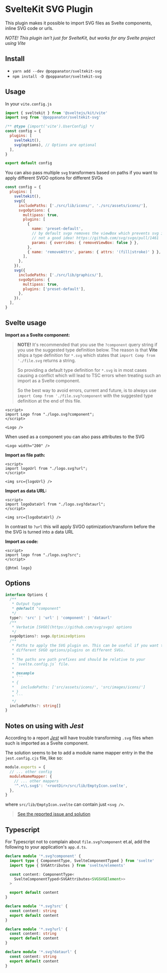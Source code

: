 # SvelteKit SVG Plugin

This plugin makes it possible to import SVG files as Svelte
components, inline SVG code or urls.

_NOTE! This plugin isn't just for SvelteKit, but works for any Svelte
project using Vite_

## Install

- `yarn add --dev @poppanator/sveltekit-svg`
- `npm install -D @poppanator/sveltekit-svg`

## Usage

In your `vite.config.js`

```js
import { sveltekit } from '@sveltejs/kit/vite'
import svg from '@poppanator/sveltekit-svg'

/** @type {import('vite').UserConfig} */
const config = {
  plugins: [
    sveltekit(),
    svg(options), // Options are optional
  ],
}

export default config
```

You can also pass multiple `svg` transformers based on paths if you want to
apply different SVGO options for different SVGs

```js
const config = {
  plugins: [
    sveltekit(),
    svg({
      includePaths: ['./src/lib/icons/', './src/assets/icons/'],
      svgoOptions: {
        multipass: true,
        plugins: [
          {
            name: 'preset-default',
            // by default svgo removes the viewBox which prevents svg icons from scaling
            // not a good idea! https://github.com/svg/svgo/pull/1461
            params: { overrides: { removeViewBox: false } },
          },
          { name: 'removeAttrs', params: { attrs: '(fill|stroke)' } },
        ],
      },
    }),
    svg({
      includePaths: ['./src/lib/graphics/'],
      svgoOptions: {
        multipass: true,
        plugins: ['preset-default'],
      },
    }),
  ],
}
```

## Svelte usage

**Import as a Svelte component:**

> **NOTE!** It's recommended that you use the `?component` query string if you
> use the suggested type definition below. The reason is that **Vite** ships a
> type definition for `*.svg` which states that `import Comp from './file.svg`
> returns a string.
>
> So providing a default type definition for `*.svg` is in most cases causing
> a conflict which will lead to TSC errors when treating such an import as a
> Svelte component.
>
> So the best way to avoid errors, current and future, is to always use
> `import Comp from './file.svg?component` with the suggested type definition
> at the end of this file.

```svelte
<script>
import Logo from "./logo.svg?component";
</script>

<Logo />
```

When used as a component you can also pass attributes to the SVG

```svelte
<Logo width="200" />
```

**Import as file path:**

```svelte
<script>
import logoUrl from "./logo.svg?url";
</script>

<img src={logoUrl} />
```

**Import as data URL:**

```svelte
<script>
import logoDataUrl from "./logo.svg?dataurl";
</script>

<img src={logoDataUrl} />
```

In contrast to `?url` this will apply SVGO optimization/transform before the
the SVG is turned into a data URL

**Import as code:**

```svelte
<script>
import logo from "./logo.svg?src";
</script>

{@html logo}
```

## Options

````ts
interface Options {
  /**
   * Output type
   * @default "component"
   */
  type?: 'src' | 'url' | 'component' | 'dataurl'
  /**
   * Verbatim [SVGO](https://github.com/svg/svgo) options
   */
  svgoOptions?: svgo.OptimizeOptions
  /**
   * Paths to apply the SVG plugin on. This can be useful if you want to apply
   * different SVGO options/plugins on different SVGs.
   *
   * The paths are path prefixes and should be relative to your
   * `svelte.config.js` file.
   *
   * @example
   * ```
   * {
   *   includePaths: ['src/assets/icons/', 'src/images/icons/']
   * }
   * ```
   */
  includePaths?: string[]
}
````

## Notes on using with _Jest_

According to a report [_Jest_](https://jestjs.io/) will have trouble
transforming `.svg` files when such is imported as a Svelte component.

The solution seems to be to add a module name mapper entry in the the
`jest.config.cjs` file, like so:

```js
module.exports = {
  // ... other config
  moduleNameMapper: {
    // ... other mappers
    '^.+\\.svg$': '<rootDir>/src/lib/EmptyIcon.svelte',
  },
}
```

where `src/lib/EmptyIcon.svelte` can contain just `<svg />`.

> [See the reported issue and solution](https://github.com/poppa/sveltekit-svg/issues/22)

## Typescript

For Typescript not to complain about `file.svg?component` et.al, add the
following to your application's `app.d.ts`.

```ts
declare module '*.svg?component' {
  import type { ComponentType, SvelteComponentTyped } from 'svelte'
  import type { SVGAttributes } from 'svelte/elements'

  const content: ComponentType<
    SvelteComponentTyped<SVGAttributes<SVGSVGElement>>
  >

  export default content
}

declare module '*.svg?src' {
  const content: string
  export default content
}

declare module '*.svg?url' {
  const content: string
  export default content
}

declare module '*.svg?dataurl' {
  const content: string
  export default content
}
```
